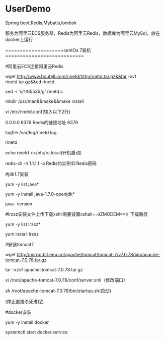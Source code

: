 # UserDemo
Spring boot,Redis,Mybatis,lombok

服务为阿里云ECS服务器，Redis为阿里云Redis，数据库为阿里云MySql，放在docker上运行

====================centOs 7装机===========================

#阿里云ECS连接阿里云Redis

wget http://www.boutell.com/rinetd/http/rinetd.tar.gz&&tar -xvf rinetd.tar.gz&&cd rinetd

sed -i 's/1/65535/g' rinetd.c

mkdir /usr/man&&make&&make install

vi /etc/rinetd.conf(输入以下2行)

0.0.0.0 6379 Redis的链接地址 6379

logfile /var/log/rinetd.log

rinetd

echo rinetd >>/etc/rc.local(开机启动)

redis-cli -h 1.1.1.1 -a Redis的实例ID:Redis密码


#jdk1.7安装

yum -y list java*

yum -y install java-1.7.0-openjdk*

java -version


#lrzsz安装文件上传下载xshll需要设置xshall==》ZMODEM==》下载路径

yum -y list lrzsz*

yum install lrzsz


#安装tomcat7

wget http://mirror.bit.edu.cn/apache/tomcat/tomcat-7/v7.0.78/bin/apache-tomcat-7.0.78.tar.gz

tar -xzvf apache-tomcat-7.0.78.tar.gz

vi /root/apache-tomcat-7.0.78/conf/server.xml（修改端口）

sh /root/apache-tomcat-7.0.78/bin/startup.sh(启动)

(停止直接杀死进程)


#docker安装

yum -y install docker

systemctl start docker.service

